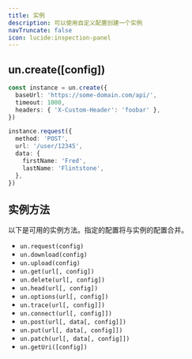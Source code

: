 ```yaml
---
title: 实例
description: 可以使用自定义配置创建一个实例
navTruncate: false
icon: lucide:inspection-panel
---
```


## un.create([config])

```typescript
const instance = un.create({
  baseUrl: 'https://some-domain.com/api/',
  timeout: 1000,
  headers: { 'X-Custom-Header': 'foobar' },
})
```

```typescript
instance.request({
  method: 'POST',
  url: '/user/12345',
  data: {
    firstName: 'Fred',
    lastName: 'Flintstone',
  },
})
```

## 实例方法

以下是可用的实例方法。指定的配置将与实例的配置合并。

- `un.request(config)`
- `un.download(config)`
- `un.upload(config)`
- `un.get(url[, config])`
- `un.delete(url[, config])`
- `un.head(url[, config])`
- `un.options(url[, config])`
- `un.trace(url[, config]])`
- `un.connect(url[, config]])`
- `un.post(url[, data[, config]])`
- `un.put(url[, data[, config]])`
- `un.patch(url[, data[, config]])`
- `un.getUri([config])`
